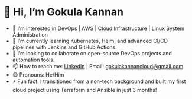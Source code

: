 # 👋 Hi, I’m Gokula Kannan

- 👀 I’m interested in DevOps | AWS | Cloud Infrastructure | Linux System Administration
- 🌱 I’m currently learning Kubernetes, Helm, and advanced CI/CD pipelines with Jenkins and GitHub Actions.
- 💞️ I’m looking to collaborate on open-source DevOps projects and automation tools.
- 📫 How to reach me: [LinkedIn](https://www.linkedin.com/in/gokulakannan11) | Email: gokulakannancloud@gmail.com
- 😄 Pronouns: He/Him
- ⚡ Fun fact: I transitioned from a non-tech background and built my first cloud project using Terraform and Ansible in just 3 months!

<!---
Gokulkannan-sys/Gokulkannan-sys is a ✨ special ✨ repository because its `README.md` (this file) appears on your GitHub profile.
You can click the Preview link to take a look at your changes.
--->
